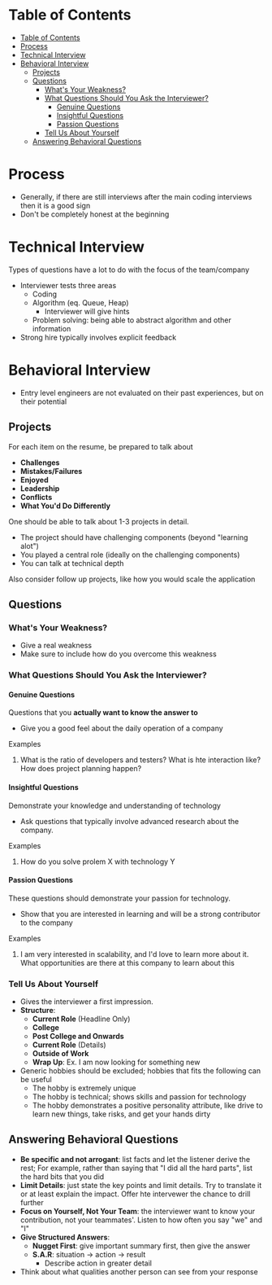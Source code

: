 # Table of Contents

- [Table of Contents](#table-of-contents)
- [Process](#process)
- [Technical Interview](#technical-interview)
- [Behavioral Interview](#behavioral-interview)
  - [Projects](#projects)
  - [Questions](#questions)
    - [What's Your Weakness?](#whats-your-weakness)
    - [What Questions Should You Ask the Interviewer?](#what-questions-should-you-ask-the-interviewer)
      - [Genuine Questions](#genuine-questions)
      - [Insightful Questions](#insightful-questions)
      - [Passion Questions](#passion-questions)
    - [Tell Us About Yourself](#tell-us-about-yourself)
  - [Answering Behavioral Questions](#answering-behavioral-questions)

# Process

- Generally, if there are still interviews after the main coding interviews then
  it is a good sign
- Don't be completely honest at the beginning

# Technical Interview

Types of questions have a lot to do with the focus of the team/company

- Interviewer tests three areas
  - Coding
  - Algorithm (eq. Queue, Heap)
    - Interviewer will give hints
  - Problem solving: being able to abstract algorithm and other information
- Strong hire typically involves explicit feedback

# Behavioral Interview

- Entry level engineers are not evaluated on their past experiences, but on
  their potential

## Projects

For each item on the resume, be prepared to talk about

- **Challenges**
- **Mistakes/Failures**
- **Enjoyed**
- **Leadership**
- **Conflicts**
- **What You'd Do Differently**

One should be able to talk about 1-3 projects in detail.

- The project should have challenging components (beyond "learning alot")
- You played a central role (ideally on the challenging components)
- You can talk at technical depth

Also consider follow up projects, like how you would scale the application

## Questions

### What's Your Weakness?

- Give a real weakness
- Make sure to include how do you overcome this weakness

### What Questions Should You Ask the Interviewer?

#### Genuine Questions

Questions that you **actually want to know the answer to**

- Give you a good feel about the daily operation of a company

Examples

1. What is the ratio of developers and testers? What is hte interaction like?
   How does project planning happen?

#### Insightful Questions

Demonstrate your knowledge and understanding of technology

- Ask questions that typically involve advanced research about the company.

Examples

1. How do you solve prolem X with technology Y

#### Passion Questions

These questions should demonstrate your passion for technology.

- Show that you are interested in learning and will be a strong contributor to
  the company

Examples

1. I am very interested in scalability, and I'd love to learn more about it.
   What opportunities are there at this company to learn about this

### Tell Us About Yourself

- Gives the interviewer a first impression.
- **Structure**:
  - **Current Role** (Headline Only)
  - **College**
  - **Post College and Onwards**
  - **Current Role** (Details)
  - **Outside of Work**
  - **Wrap Up**: Ex. I am now looking for something new
- Generic hobbies should be excluded; hobbies that fits the following can be
  useful
  - The hobby is extremely unique
  - The hobby is technical; shows skills and passion for technology
  - The hobby demonstrates a positive personality attribute, like drive to learn
    new things, take risks, and get your hands dirty

## Answering Behavioral Questions

- **Be specific and not arrogant**: list facts and let the listener derive the
  rest; For example, rather than saying that "I did all the hard parts", list
  the hard bits that you did
- **Limit Details**: just state the key points and limit details. Try to
  translate it or at least explain the impact. Offer hte intervewer the chance
  to drill further
- **Focus on Yourself, Not Your Team**: the interviewer want to know your
  contribution, not your teammates'. Listen to how often you say "we" and "I"
- **Give Structured Answers**:
  - **Nugget First**: give important summary first, then give the answer
  - **S.A.R**: situation -> action -> result
    - Describe action in greater detail
- Think about what qualities another person can see from your response
